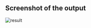 ## Screenshot of the output

![result](https://user-images.githubusercontent.com/43919074/125354060-04b6e400-e36c-11eb-8055-b72130b34474.png)
